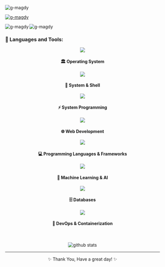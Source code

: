 <p align="left"> <img src="https://komarev.com/ghpvc/?username=g-magdy&label=Profile%20views&color=0e75b6&style=flat" alt="g-magdy" /> </p>

<p align="left"> <a href="https://github.com/ryo-ma/github-profile-trophy"><img src="https://github-profile-trophy.vercel.app/?username=g-magdy" alt="g-magdy" /></a> </p>


<p><img align="left" src="https://github-readme-stats.vercel.app/api/top-langs?username=g-magdy&show_icons=true&locale=en&layout=compact" alt="g-magdy" /></p>


<p><img align="center" src="https://github-readme-streak-stats.herokuapp.com/?user=g-magdy&" alt="g-magdy" /></p>

<h3 align="left">🚀 Languages and Tools:</h3>

<div align="center">
    <a href="https://skillicons.dev">
        <img src="https://skillicons.dev/icons?i=arch" />
    </a>
    <h4>🏛️ Operating System</h4>
    <a href="https://skillicons.dev">
        <img src="https://skillicons.dev/icons?i=linux,bash" />
    </a>
    <h4>🐧 System & Shell</h4>
    <a href="https://skillicons.dev">
        <img src="https://skillicons.dev/icons?i=c,cpp,cs" />
    </a>
    <h4>⚡ System Programming</h4>
    <a href="https://skillicons.dev">
        <img src="https://skillicons.dev/icons?i=react,nodejs,html,css" />
    </a>
    <h4>🌐 Web Development</h4>
    <a href="https://skillicons.dev">
        <img src="https://skillicons.dev/icons?i=flask,java,javascript,arduino,flutter" />
    </a>
    <h4>💻 Programming Languages & Frameworks</h4>
    <a href="https://skillicons.dev">
        <img src="https://skillicons.dev/icons?i=scikitlearn,tensorflow,python" />
    </a>
    <h4>🤖 Machine Learning & AI</h4>
    <a href="https://skillicons.dev">
        <img src="https://skillicons.dev/icons?i=postgres,mongodb" />
    </a>
    <h4>🗄️ Databases</h4>
    <a href="https://skillicons.dev">
        <img src="https://skillicons.dev/icons?i=docker" />
    </a>
    <h4>🐳 DevOps & Containerization</h4>
</div>
<br>
<br>

<div align="center">
  <img src="https://github-readme-stats.vercel.app/api?username=g-magdy&hide_title=false&hide_rank=false&show_icons=true&include_all_commits=true&count_private=true&disable_animations=false&theme=github_dark&locale=en&hide_border=true&order=1" height="auto" alt="github stats"  />
</div>

---
<div align="center">
✨ Thank You, Have a great day! ✨
</div>